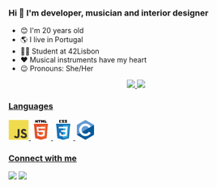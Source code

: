 ### Hi 👋 I'm developer, musician and interior designer

- 😊 I'm 20 years old
- 🌎 I live in Portugal
- 👩‍💻 Student at 42Lisbon
- ❤️ Musical instruments have my heart
- 😉 Pronouns: She/Her

<div align="center">
  <a href="https://github.com/bshintak">
  <img height="180em" src="https://github-readme-stats.vercel.app/api?username=bshintak&show_icons=true&theme=dracula&include_all_commits=true&count_private=true"/>
  <img height="180em" src="https://github-readme-stats.vercel.app/api/top-langs/?username=bshintak&layout=compact&langs_count=7&theme=dracula"/>
</div>

### Languages
  
<p style="display: inline_block">
  <img src="https://raw.githubusercontent.com/devicons/devicon/master/icons/javascript/javascript-original.svg" alt="javascript" width="40" height="40"/>
  <img src="https://raw.githubusercontent.com/devicons/devicon/master/icons/html5/html5-original-wordmark.svg" alt="html5" width="40" height="40"/>
  <img src="https://raw.githubusercontent.com/devicons/devicon/master/icons/css3/css3-original-wordmark.svg" alt="css3" width="40" height="40"/>
  <img src="https://raw.githubusercontent.com/devicons/devicon/master/icons/c/c-original.svg" alt="c" width="40" height="40"/>
</p>

### Connect with me
 
<div> 
 <a href="https://instagram.com/_biashin" target="_blank"><img src="https://img.shields.io/badge/-Instagram-%23E4405F?style=for-the-badge&logo=instagram&logoColor=white" target="_blank"></a>
   <a href="https://www.linkedin.com/in/beatriz-schileo-shintaku-5910aa1b6/" target="_blank"><img src="https://img.shields.io/badge/-LinkedIn-%230077B5?style=for-the-badge&logo=linkedin&logoColor=white" target="_blank"></a> 
</div>
